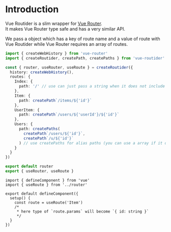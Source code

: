 # Introduction

Vue Routider is a slim wrapper for [Vue Router][].  
It makes Vue Router type safe and has a very similar API.  
  
We pass a object which has a key of route name and a value of route
with Vue Routider while Vue Router requires an array of routes.

```ts:f=router/index.ts
import { createWebHistory } from 'vue-router'
import { createRoutider, createPath, createPaths } from 'vue-routider'

const { router, useRouter, useRoute } = createRoutider({
  history: createWebHistory(),
  routes: {
    Index: {
      path: '/' // use can just pass a string when it does not include params
    },
    Item: {
      path: createPath`/items/${'id'}`
    },
    UserItem: {
      path: createPath`/users/${'userId'}/${'id'}`
    },
    Users: {
      path: createPaths(
        createPath`/users/${'id'}`,
        createPath`/u/${'id'}`
      ) // use createPaths for alias paths (you can use a array if it does not include params)
    }
  }
})

export default router
export { useRouter, useRoute }
```

```ts:f=pages/Item.vue
import { defineComponent } from 'vue'
import { useRoute } from '../router'

export default defineComponent({
  setup() {
    const route = useRoute('Item')
    /*
     * here type of `route.params` will become `{ id: string }`
     */
  }
})
```

[Vue Router]: https://router.vuejs.org/
